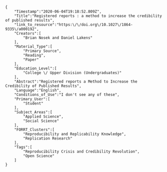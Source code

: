 
    {
        "Timestamp":"2020-06-04T19:18:52.809Z",
        "Title":"Registered reports : a method to increase the credibility of published results",
        "link_to_resource":"https:\/\/doi.org\/10.1027\/1864-9335\/a000192",
        "Creators":[
            "Brian Nosek and Daniel Lakens"
        ],
        "Material_Type":[
            "Primary Source",
            "Reading",
            "Paper"
        ],
        "Education_Level":[
            "College \/ Upper Division (Undergraduates)"
        ],
        "Abstract":"Registered reports a Method to Increase the Credibility of Published Results",
        "Language":"English",
        "Conditions_of_Use":"I don't see any of these",
        "Primary_User":[
            "Student"
        ],
        "Subject_Areas":[
            "Applied Science",
            "Social Science"
        ],
        "FORRT_Clusters":[
            "Reproducibility and Replicability Knowledge",
            "Replication Research"
        ],
        "Tags":[
            "Reproducibility Crisis and Credibility Revolution",
            "Open Science"
        ]
    }
